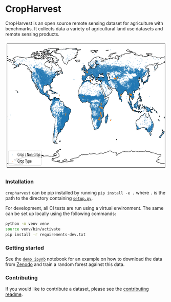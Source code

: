 # CropHarvest

CropHarvest is an open source remote sensing dataset for agriculture with benchmarks. It collects data a variety of agricultural land use datasets and remote sensing products.

<img src="diagrams/labels_spatial_distribution.png" alt="Spatial distribution of labels" height="400px"/>

### Installation

`cropharvest` can be pip installed by running `pip install -e .` where `.` is the path to the directory containing [`setup.py`](setup.py).

For development, all CI tests are run using a virtual environment. The same can be set up locally using the following commands:

```bash
python -m venv venv
source venv/bin/activate
pip install -r requirements-dev.txt
```

### Getting started
See the [`demo.ipynb`](demo.ipynb) notebook for an example on how to download the data from [Zenodo](https://zenodo.org/record/5153470) and train a random forest against this data.

### Contributing
If you would like to contribute a dataset, please see the [contributing readme](contributing.md).
